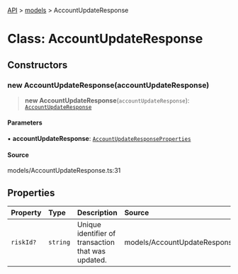 [API](../../index.md) > [models](../index.md) > AccountUpdateResponse

# Class: AccountUpdateResponse

## Constructors

### new AccountUpdateResponse(accountUpdateResponse)

> **new AccountUpdateResponse**(`accountUpdateResponse`): [`AccountUpdateResponse`](AccountUpdateResponse.md)

#### Parameters

▪ **accountUpdateResponse**: [`AccountUpdateResponseProperties`](../interfaces/AccountUpdateResponseProperties.md)

#### Source

models/AccountUpdateResponse.ts:31

## Properties

| Property | Type | Description | Source |
| :------ | :------ | :------ | :------ |
| `riskId?` | `string` | Unique identifier of transaction that was updated. | models/AccountUpdateResponse.ts:29 |

